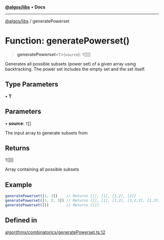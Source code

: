 [**@algos/libs**](../README.md) • **Docs**

***

[@algos/libs](../globals.md) / generatePowerset

# Function: generatePowerset()

> **generatePowerset**\<`T`\>(`source`): `T`[][]

Generates all possible subsets (power set) of a given array using backtracking.
The power set includes the empty set and the set itself.

## Type Parameters

• **T**

## Parameters

• **source**: `T`[]

The input array to generate subsets from

## Returns

`T`[][]

Array containing all possible subsets

## Example

```ts
generatePowerset([1, 2])    // Returns [[], [1], [1,2], [2]]
generatePowerset([1, 2, 3]) // Returns [[], [1], [1,2], [1,2,3], [1,3], [2], [2,3], [3]]
generatePowerset([])        // Returns [[]]
```

## Defined in

[algorithms/combinatorics/generatePowerset.ts:12](https://github.com/vladbasin/algos/blob/896f4802dfe6dc549179fbc3b973d06095c49e3e/libs/algos/src/lib/algorithms/combinatorics/generatePowerset.ts#L12)
